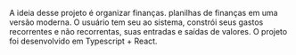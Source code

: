 A ideia desse projeto é organizar finanças. planilhas de finanças em uma versão moderna. O usuário tem seu ao sistema, constrói seus gastos recorrentes e não recorrentas, suas entradas e saídas de valores. 
O projeto foi desenvolvido em Typescript + React. 
